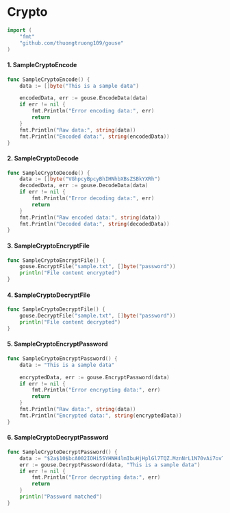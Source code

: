 # Crypto

```go
import (
	"fmt"
	"github.com/thuongtruong109/gouse"
)
```

#### 1. SampleCryptoEncode

```go
func SampleCryptoEncode() {
	data := []byte("This is a sample data")

	encodedData, err := gouse.EncodeData(data)
	if err != nil {
		fmt.Println("Error encoding data:", err)
		return
	}
	fmt.Println("Raw data:", string(data))
	fmt.Println("Encoded data:", string(encodedData))
}
```

#### 2. SampleCryptoDecode

```go
func SampleCryptoDecode() {
	data := []byte("VGhpcyBpcyBhIHNhbXBsZSBkYXRh")
	decodedData, err := gouse.DecodeData(data)
	if err != nil {
		fmt.Println("Error decoding data:", err)
		return
	}
	fmt.Println("Raw encoded data:", string(data))
	fmt.Println("Decoded data:", string(decodedData))
}
```

#### 3. SampleCryptoEncryptFile

```go
func SampleCryptoEncryptFile() {
	gouse.EncryptFile("sample.txt", []byte("password"))
	println("File content encrypted")
}
```

#### 4. SampleCryptoDecryptFile

```go
func SampleCryptoDecryptFile() {
	gouse.DecryptFile("sample.txt", []byte("password"))
	println("File content decrypted")
}
```

#### 5. SampleCryptoEncryptPassword

```go
func SampleCryptoEncryptPassword() {
	data := "This is a sample data"

	encryptedData, err := gouse.EncryptPassword(data)
	if err != nil {
		fmt.Println("Error encrypting data:", err)
		return
	}
	fmt.Println("Raw data:", string(data))
	fmt.Println("Encrypted data:", string(encryptedData))
}
```

#### 6. SampleCryptoDecryptPassword

```go
func SampleCryptoDecryptPassword() {
	data := "$2a$10$bcA002IOHi5SYHNH4lmIbuHjHplGl7TQZ.MznNrL1N70vAi7ovTa2"
	err := gouse.DecryptPassword(data, "This is a sample data")
	if err != nil {
		fmt.Println("Error decrypting data:", err)
		return
	}
	println("Password matched")
}
```
